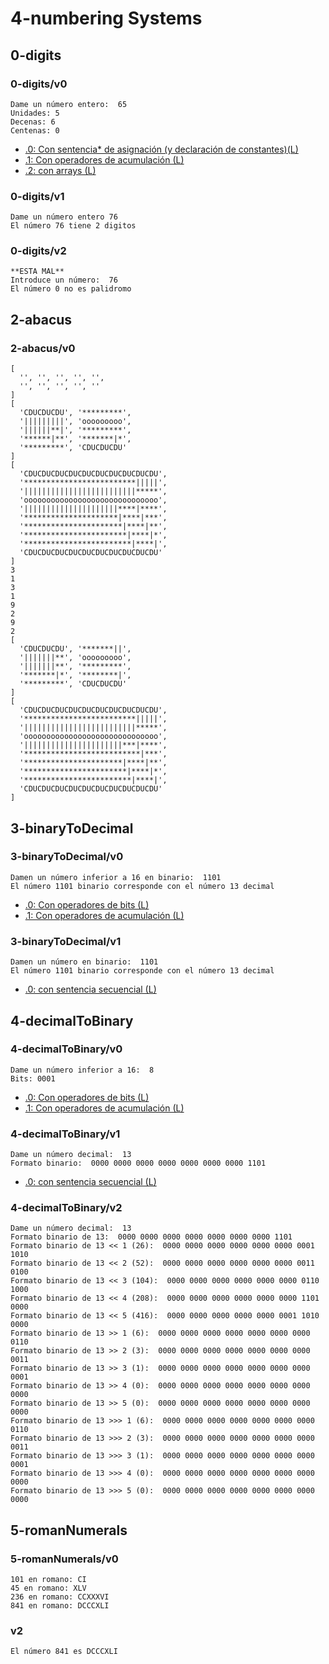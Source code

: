# 4-numbering Systems

## 0-digits

### 0-digits/v0
~~~
Dame un número entero:  65
Unidades: 5
Decenas: 6
Centenas: 0
~~~
- [.0: Con sentencia* de asignación (y declaración de constantes)(L)](../4-numberingSystems/0-digits/v0.0/app.js)
- [.1: Con operadores de acumulación (L)](../4-numberingSystems/0-digits/v0.1/app.js)
- [.2: con arrays (L)](../4-numberingSystems/0-digits/v0.2/app.js)
### 0-digits/v1
~~~
Dame un número entero 76
El número 76 tiene 2 digitos
~~~

### 0-digits/v2
~~~
**ESTA MAL**
Introduce un número:  76
El número 0 no es palidromo
~~~

## 2-abacus

### 2-abacus/v0
~~~
[
  '', '', '', '', '',
  '', '', '', '', '' 
]
[
  'CDUCDUCDU', '*********',
  '|||||||||', 'ooooooooo',
  '||||||**|', '*********',
  '******|**', '*******|*',
  '*********', 'CDUCDUCDU' 
]
[
  'CDUCDUCDUCDUCDUCDUCDUCDUCDUCDU',
  '*************************|||||',
  '|||||||||||||||||||||||||*****',
  'oooooooooooooooooooooooooooooo',
  '|||||||||||||||||||||****|****',
  '*********************|****|***',
  '**********************|****|**',
  '***********************|****|*',
  '************************|****|',
  'CDUCDUCDUCDUCDUCDUCDUCDUCDUCDU'
]
3
1
3
1
9
2
9
2
[
  'CDUCDUCDU', '*******||',
  '|||||||**', 'ooooooooo',
  '|||||||**', '*********',
  '*******|*', '********|',
  '*********', 'CDUCDUCDU'
]
[
  'CDUCDUCDUCDUCDUCDUCDUCDUCDUCDU',
  '*************************|||||',
  '|||||||||||||||||||||||||*****',
  'oooooooooooooooooooooooooooooo',
  '||||||||||||||||||||||***|****',
  '**************************|***',
  '**********************|****|**',
  '***********************|****|*',
  '************************|****|',
  'CDUCDUCDUCDUCDUCDUCDUCDUCDUCDU'
]
~~~

## 3-binaryToDecimal

### 3-binaryToDecimal/v0
~~~
Damen un número inferior a 16 en binario:  1101
El número 1101 binario corresponde con el número 13 decimal
~~~
- [.0: Con operadores de bits (L)](../4-numberingSystems/3-binaryToDecimal/v0.0/app.js)
- [.1: Con operadores de acumulación (L)](../4-numberingSystems/3-binaryToDecimal/v0.1/app.js)

### 3-binaryToDecimal/v1
~~~
Damen un número en binario:  1101
El número 1101 binario corresponde con el número 13 decimal
~~~

- [.0: con sentencia secuencial (L)](../4-numberingSystems/3-binaryToDecimal/v1.0/app.js)

## 4-decimalToBinary

### 4-decimalToBinary/v0
~~~
Dame un número inferior a 16:  8
Bits: 0001
~~~
- [.0: Con operadores de bits (L)](../4-numberingSystems/4-decimalToBinary/v0.0/app.js)
- [.1: Con operadores de acumulación (L)](../4-numberingSystems/4-decimalToBinary/v0.1/app.js)
### 4-decimalToBinary/v1
~~~
Dame un número decimal:  13
Formato binario:  0000 0000 0000 0000 0000 0000 0000 1101
~~~

- [.0: con sentencia secuencial (L)](../4-numberingSystems/4-decimalToBinary/v1.0/app.js)

### 4-decimalToBinary/v2
~~~
Dame un número decimal:  13
Formato binario de 13:  0000 0000 0000 0000 0000 0000 0000 1101
Formato binario de 13 << 1 (26):  0000 0000 0000 0000 0000 0000 0001 1010 
Formato binario de 13 << 2 (52):  0000 0000 0000 0000 0000 0000 0011 0100 
Formato binario de 13 << 3 (104):  0000 0000 0000 0000 0000 0000 0110 1000
Formato binario de 13 << 4 (208):  0000 0000 0000 0000 0000 0000 1101 0000
Formato binario de 13 << 5 (416):  0000 0000 0000 0000 0000 0001 1010 0000
Formato binario de 13 >> 1 (6):  0000 0000 0000 0000 0000 0000 0000 0110
Formato binario de 13 >> 2 (3):  0000 0000 0000 0000 0000 0000 0000 0011
Formato binario de 13 >> 3 (1):  0000 0000 0000 0000 0000 0000 0000 0001
Formato binario de 13 >> 4 (0):  0000 0000 0000 0000 0000 0000 0000 0000
Formato binario de 13 >> 5 (0):  0000 0000 0000 0000 0000 0000 0000 0000
Formato binario de 13 >>> 1 (6):  0000 0000 0000 0000 0000 0000 0000 0110
Formato binario de 13 >>> 2 (3):  0000 0000 0000 0000 0000 0000 0000 0011
Formato binario de 13 >>> 3 (1):  0000 0000 0000 0000 0000 0000 0000 0001
Formato binario de 13 >>> 4 (0):  0000 0000 0000 0000 0000 0000 0000 0000
Formato binario de 13 >>> 5 (0):  0000 0000 0000 0000 0000 0000 0000 0000
~~~

## 5-romanNumerals

### 5-romanNumerals/v0
~~~
101 en romano: CI
45 en romano: XLV
236 en romano: CCXXXVI
841 en romano: DCCCXLI
~~~
### v2
~~~
El número 841 es DCCCXLI
~~~

